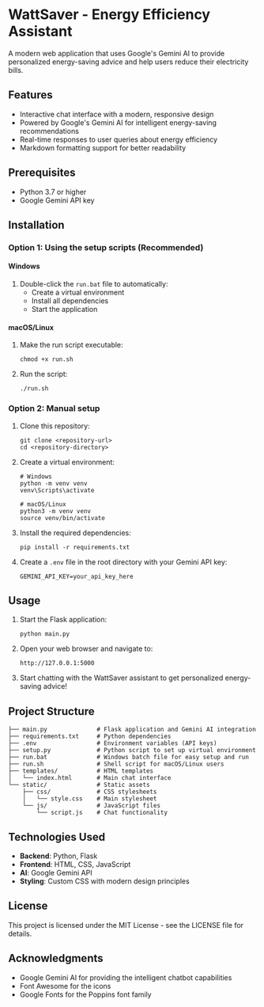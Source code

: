 # WattSaver - Energy Efficiency Assistant

A modern web application that uses Google's Gemini AI to provide personalized energy-saving advice and help users reduce their electricity bills.

## Features

- Interactive chat interface with a modern, responsive design
- Powered by Google's Gemini AI for intelligent energy-saving recommendations
- Real-time responses to user queries about energy efficiency
- Markdown formatting support for better readability

## Prerequisites

- Python 3.7 or higher
- Google Gemini API key

## Installation

### Option 1: Using the setup scripts (Recommended)

#### Windows
1. Double-click the `run.bat` file to automatically:
   - Create a virtual environment
   - Install all dependencies
   - Start the application

#### macOS/Linux
1. Make the run script executable:
   ```
   chmod +x run.sh
   ```
2. Run the script:
   ```
   ./run.sh
   ```

### Option 2: Manual setup

1. Clone this repository:
   ```
   git clone <repository-url>
   cd <repository-directory>
   ```

2. Create a virtual environment:
   ```
   # Windows
   python -m venv venv
   venv\Scripts\activate
   
   # macOS/Linux
   python3 -m venv venv
   source venv/bin/activate
   ```

3. Install the required dependencies:
   ```
   pip install -r requirements.txt
   ```

4. Create a `.env` file in the root directory with your Gemini API key:
   ```
   GEMINI_API_KEY=your_api_key_here
   ```

## Usage

1. Start the Flask application:
   ```
   python main.py
   ```

2. Open your web browser and navigate to:
   ```
   http://127.0.0.1:5000
   ```

3. Start chatting with the WattSaver assistant to get personalized energy-saving advice!

## Project Structure

```
├── main.py              # Flask application and Gemini AI integration
├── requirements.txt     # Python dependencies
├── .env                 # Environment variables (API keys)
├── setup.py             # Python script to set up virtual environment
├── run.bat              # Windows batch file for easy setup and run
├── run.sh               # Shell script for macOS/Linux users
├── templates/           # HTML templates
│   └── index.html       # Main chat interface
└── static/              # Static assets
    ├── css/             # CSS stylesheets
    │   └── style.css    # Main stylesheet
    └── js/              # JavaScript files
        └── script.js    # Chat functionality
```

## Technologies Used

- **Backend**: Python, Flask
- **Frontend**: HTML, CSS, JavaScript
- **AI**: Google Gemini API
- **Styling**: Custom CSS with modern design principles

## License

This project is licensed under the MIT License - see the LICENSE file for details.

## Acknowledgments

- Google Gemini AI for providing the intelligent chatbot capabilities
- Font Awesome for the icons
- Google Fonts for the Poppins font family 